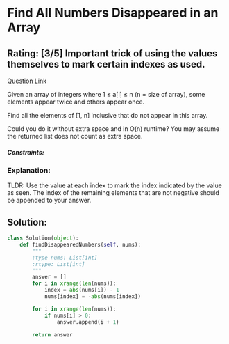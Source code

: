 # Find All Numbers Disappeared in an Array  
## Rating: [3/5] Important trick of using the values themselves to mark certain indexes as used.

[Question Link](https://leetcode.com/problems/find-all-numbers-disappeared-in-an-array/)  

Given an array of integers where 1 ≤ a[i] ≤ n (n = size of array), some elements appear twice and others appear once.  

Find all the elements of [1, n] inclusive that do not appear in this array.  

Could you do it without extra space and in O(n) runtime? You may assume the returned list does not count as extra space.  

##### Constraints:

### Explanation:
TLDR: Use the value at each index to mark the index indicated by the value as seen. The index of the remaining elements that are not negative should be appended to your answer.

## Solution:
```Python
class Solution(object):
    def findDisappearedNumbers(self, nums):
        """
        :type nums: List[int]
        :rtype: List[int]
        """
        answer = []
        for i in xrange(len(nums)):
            index = abs(nums[i]) - 1
            nums[index] = -abs(nums[index])

        for i in xrange(len(nums)):
            if nums[i] > 0:
                answer.append(i + 1)
                
        return answer
```
